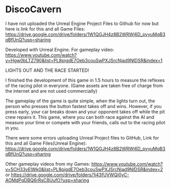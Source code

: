 # DiscoCavern
I have not uploaded the Unreal Engine Project Files to Github for now but here is link for this and all Game Files: https://drive.google.com/drive/folders/1W1QGJH4z8B2WRWj6D_pvyuMqB3qBfUnQ?usp=sharing

Developed with Unreal Engine. For gameplay video: https://www.youtube.com/watch?v=Hgw0bLTZ790&list=PL8pigdE7Oeb3couSwPXJSrcNjad9NlDSR&index=1


LIGHTS OUT AND THE RACE STARTED!

I finished the development of this game in 1.5 hours to measure the reflexes of the racing pilot in everyone. (Game assets are taken free of charge from the internet and are not used commercially)

The gameplay of the game is quite simple, when the lights turn out, the person who presses the button fastest takes off and wins. However, if you press early, your car breaks down and your opponent takes off while the pit crew repairs it. This game, where you can both race against the AI and measure your time or compete with your friends, calls out to the racing pilot in you.

There were some errors uploading Unreal Project files to GitHub, Link for this and all Game Files(Unreal Engine): https://drive.google.com/drive/folders/1W1QGJH4z8B2WRWj6D_pvyuMqB3qBfUnQ?usp=sharing

Other gameplay videos from my Games: https://www.youtube.com/watch?v=5CH33vElWk0&list=PL8pigdE7Oeb3couSwPXJSrcNjad9NlDSR&index=2 or https://drive.google.com/drive/folders/1j43fUVWQj0yC-AOMdPqDBQ6rRsC8UufO?usp=sharing
